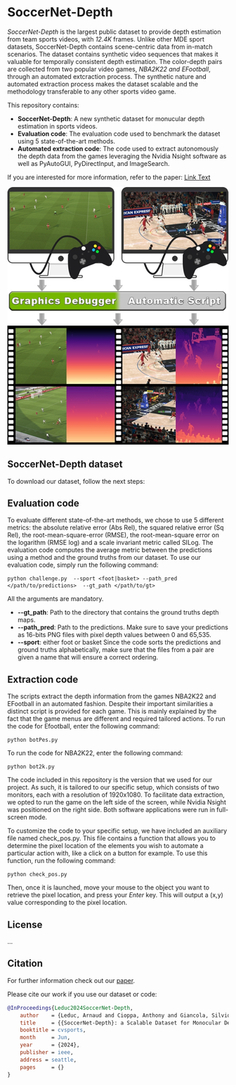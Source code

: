 # SoccerNet-Depth


*SoccerNet-Depth* is the largest public dataset to provide depth estimation from team sports videos, with *12.4K* frames. Unlike other MDE sport datasets, SoccerNet-Depth contains scene-centric data from in-match scenarios. 
The dataset contains synthetic video sequences that makes it valuable for temporally consistent depth estimation. The color-depth pairs are collected from two popular video games, *NBA2K22 and EFootball*, through an automated extcraction process. 
The synthetic nature and automated extraction process makes the dataset scalable and the methodology transferable to any other sports video game.

This repository contains:

- **SoccerNet-Depth**: A new synthetic dataset for monucular depth estimation in sports videos.
- **Evaluation code**: The evaluation code used to benchmark the dataset using 5 state-of-the-art methods.
- **Automated extraction code**: The code used to extract autonomously the depth data from the games leveraging the Nvidia Nsight software as well as PyAutoGUI, PyDirectInput, and ImageSearch.

If you are interested for more information, refer to the paper:
[Link Text](URL)

<img src="./images/graphical_abstract.jpg" width="700">

## SoccerNet-Depth dataset 
To download our dataset, follow the next steps:
## Evaluation code
To evaluate different state-of-the-art methods, we chose to use 5 different metrics: the absolute relative error (Abs Rel), the squared relative error (Sq Rel), the root-mean-square-error (RMSE), the root-mean-square error on the logarithm (RMSE log) and a scale invariant metric called SILog. The evaluation code computes the average metric between the predictions using a method and the ground truths from our dataset. 
To use our evaluation code, simply run the following command:
```
python challenge.py  --sport <foot|basket> --path_pred </path/to/predictions>  --gt_path </path/to/gt>
```
All the arguments are mandatory. 
- **--gt_path**: Path to the directory that contains the ground truths depth maps. 
- **--path_pred**: Path to the predictions. Make sure to save your predictions as 16-bits PNG files with pixel depth values between 0 and 65,535.
- **--sport**: either foot or basket
Since the code sorts the predictions and ground truths alphabetically, make sure that the files from a pair are given a name that will ensure a correct ordering.  

## Extraction code
The scripts extract the depth information from the games NBA2K22 and EFootball in an automated fashion. Despite their important similarities a distinct script is provided for each game. This is mainly explained by the fact that the game menus are different and required tailored actions. 
To run the code for Efootball, enter the following command:
```
python botPes.py
```
To run the code for NBA2K22, enter the following command:
```
python bot2k.py
```

The code included in this repository is the version that we used for our project. As such, it is tailored to our specific setup, which consists of two monitors, each with a resolution of 1920x1080. To facilitate data extraction, we opted to run the game on the left side of the screen, while Nvidia Nsight was positioned on the right side. Both software applications were run in full-screen mode.

To customize the code to your specific setup, we have included an auxiliary file named check_pos.py. This file contains a function that allows you to determine the pixel location of the elements you wish to automate a particular action with, like a click on a button for example.
To use this function, run the following command:
```
python check_pos.py
```
Then, once it is launched, move your mouse to the object you want to retrieve the pixel location, and press your *Enter* key. This will output a (x,y) value corresponding to the pixel location. 

## License
...

## Citation

For further information check out our [paper](URL).

Please cite our work if you use our dataset or code:

```bibtex
@InProceedings{Leduc2024SoccerNet-Depth,
    author    = {Leduc, Arnaud and Cioppa, Anthony and Giancola, Silvio and  Ghanem, Bernard and Van Droogenbroeck, Marc},
    title     = {{SoccerNet-Depth}: a Scalable Dataset for Monocular Depth Estimation in Sports Videos},
    booktitle = cvsports,
    month     = Jun,
    year      = {2024},
    publisher = ieee,
    address = seattle,
    pages     = {}
}
```